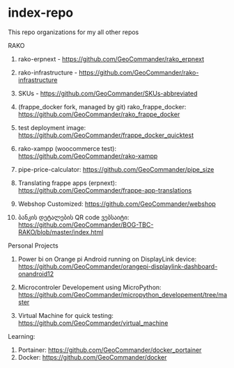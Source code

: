 # index-repo

This repo organizations for my all other repos

RAKO
1) rako-erpnext - https://github.com/GeoCommander/rako_erpnext
2) rako-infrastructure - https://github.com/GeoCommander/rako-infrastructure
3) SKUs - https://github.com/GeoCommander/SKUs-abbreviated
4) (frappe_docker fork, managed by git) rako_frappe_docker: https://github.com/GeoCommander/rako_frappe_docker
5) test deployment image: https://github.com/GeoCommander/frappe_docker_quicktest
6) rako-xampp (woocommerce test): https://github.com/GeoCommander/rako-xampp
7) pipe-price-calculator: https://github.com/GeoCommander/pipe_size

8) Translating frappe apps (erpnext): https://github.com/GeoCommander/frappe-app-translations
9) Webshop Customized: https://github.com/GeoCommander/webshop

10) ბანკის დეტალების QR code ვებსაიტი: https://github.com/GeoCommander/BOG-TBC-RAKO/blob/master/index.html

Personal Projects
1) Power bi on Orange pi Android running on DisplayLink device: https://github.com/GeoCommander/orangepi-displaylink-dashboard-onandroid12

2) Microcontroler Developement using MicroPython: https://github.com/GeoCommander/micropython_developement/tree/master

3) Virtual Machine for quick testing: https://github.com/GeoCommander/virtual_machine

Learning:
1) Portainer: https://github.com/GeoCommander/docker_portainer
2) Docker: https://github.com/GeoCommander/docker
